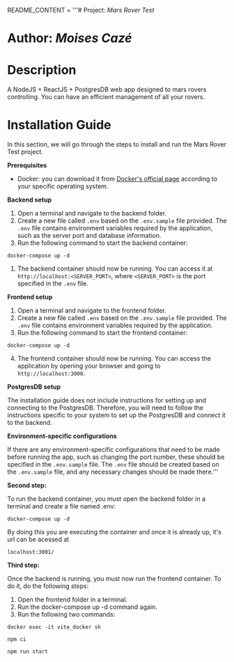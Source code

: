 README_CONTENT = '''# Project: *Mars Rover Test*

# Author: *Moises Cazé*

# Description

  A NodeJS + ReactJS + PostgresDB web app designed to mars rovers controlling. You can have an efficient management of all your rovers.


# Installation Guide

In this section, we will go through the steps to install and run the Mars Rover Test project.

**Prerequisites**

- Docker: you can download it from [Docker's official page](https://www.docker.com/products/docker-desktop/) according to your specific operating system.

**Backend setup**

1. Open a terminal and navigate to the backend folder.
2. Create a new file called `.env` based on the `.env.sample` file provided. The `.env` file contains environment variables required by the application, such as the server port and database information.
3. Run the following command to start the backend container:

```
docker-compose up -d
```

1. The backend container should now be running. You can access it at `http://localhost:<SERVER_PORT>`, where `<SERVER_PORT>` is the port specified in the `.env` file.

**Frontend setup**

1. Open a terminal and navigate to the frontend folder.
2. Create a new file called `.env` based on the `.env.sample` file provided. The `.env` file contains environment variables required by the application.
3. Run the following command to start the frontend container:

```
docker-compose up -d
```


4. The frontend container should now be running. You can access the application by opening your browser and going to `http://localhost:3000`.


**PostgresDB setup**

The installation guide does not include instructions for setting up and connecting to the PostgresDB. Therefore, you will need to follow the instructions specific to your system to set up the PostgresDB and connect it to the backend.

**Environment-specific configurations**

If there are any environment-specific configurations that need to be made before running the app, such as changing the port number, these should be specified in the `.env.sample` file. The `.env` file should be created based on the `.env.sample` file, and any necessary changes should be made there.'''

**Second step:**

To run the backend container, you must open the backend folder in a terminal and create a file named .env:

```
docker-compose up -d
```

By doing this you are executing the container and once it is already up, it's url can be acessed at 
```
localhost:3001/
```

**Third step:**

Once the backend is running, you must now run the frontend container. To do it, do the following steps:

1. Open the frontend folder in a terminal.
2. Run the docker-compose up -d command again.
3. Run the following two commands:
   
```
docker exec -it vite_docker sh
```

```
npm ci
```

```
npm run start
```